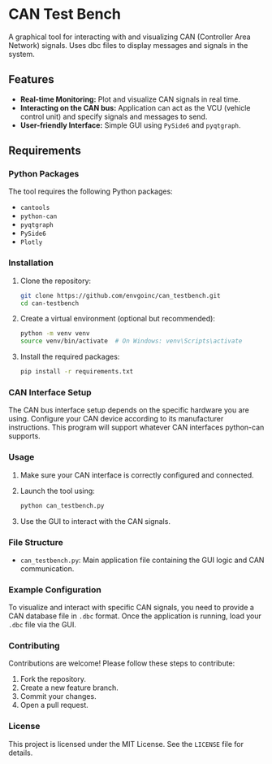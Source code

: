 # CAN Test Bench

A graphical tool for interacting with and visualizing CAN (Controller Area Network) signals.  Uses dbc files to display messages and signals in the system.

## Features

- **Real-time Monitoring:** Plot and visualize CAN signals in real time.
- **Interacting on the CAN bus:** Application can act as the VCU (vehicle control unit) and specify signals and messages to send.
- **User-friendly Interface:** Simple GUI using `PySide6` and `pyqtgraph`.

## Requirements

### Python Packages

The tool requires the following Python packages:

- `cantools`
- `python-can`
- `pyqtgraph`
- `PySide6`
- `Plotly`

### Installation

1. Clone the repository:

    ```bash
    git clone https://github.com/envgoinc/can_testbench.git
    cd can-testbench
    ```

2. Create a virtual environment (optional but recommended):

    ```bash
    python -m venv venv
    source venv/bin/activate  # On Windows: venv\Scripts\activate
    ```

3. Install the required packages:

    ```bash
    pip install -r requirements.txt
    ```

### CAN Interface Setup

The CAN bus interface setup depends on the specific hardware you are using. Configure your CAN device according to its manufacturer instructions.  This program will support whatever CAN interfaces python-can supports.

### Usage

1. Make sure your CAN interface is correctly configured and connected.
2. Launch the tool using:

    ```bash
    python can_testbench.py
    ```

3. Use the GUI to interact with the CAN signals.

### File Structure

- `can_testbench.py`: Main application file containing the GUI logic and CAN communication.

### Example Configuration

To visualize and interact with specific CAN signals, you need to provide a CAN database file in `.dbc` format. Once the application is running, load your `.dbc` file via the GUI.

### Contributing

Contributions are welcome! Please follow these steps to contribute:

1. Fork the repository.
2. Create a new feature branch.
3. Commit your changes.
4. Open a pull request.

### License

This project is licensed under the MIT License. See the `LICENSE` file for details.